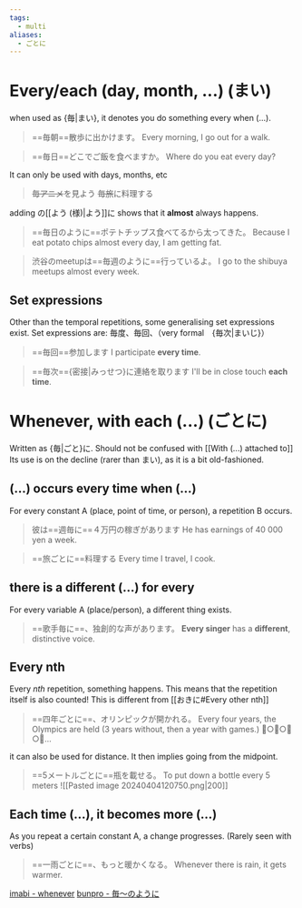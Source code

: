 ```yaml
---
tags:
  - multi
aliases:
  - ごとに
---
```

# Every/each (day, month, ...) (まい)
when used as {毎|まい}, it denotes you do something every when (...).

>==毎朝==散歩に出かけます。
>Every morning, I go out for a walk.

>==毎日==どこでご飯を食べますか。
>Where do you eat every day?

It can only be used with days, months, etc
>~~毎アニメ~~を見よう
>~~毎旅~~に料理する

adding の[[よう (様)|よう]]に shows that it **almost** always happens.
>==毎日のように==ポテトチップス食べてるから太ってきた。
>Because I eat potato chips almost every day, I am getting fat.

>渋谷のmeetupは==毎週のように==行っているよ。
>I go to the shibuya meetups almost every week.

## Set expressions
Other than the temporal repetitions, some generalising set expressions exist.
Set expressions are: 毎度、毎回、（very formal　{毎次|まいじ}）

>==毎回==参加します
>I participate **every time**.

>==毎次=={密接|みっせつ}に連絡を取ります
>I'll be in close touch **each time**.
# Whenever, with each (...) (ごとに)
Written as {毎|ごと}に.
Should not be confused with [[With (...) attached to]]
Its use is on the decline (rarer than まい), as it is a bit old-fashioned.
## (...) occurs every time when (...)
For every constant A (place, point of time, or person), a repetition B occurs.
>彼は==週毎に==４万円の稼ぎがあります
>He has earnings of 40 000 yen a week.

>==旅ごとに==料理する
>Every time I travel, I cook.
## there is a different (...) for every
For every variable A (place/person), a different thing exists.
>==歌手毎に==、独創的な声があります。
>**Every singer** has a **different**, distinctive voice.
## Every nth
Every *nth* repetition, something happens.
This means that the repetition itself is also counted! This is different from [[おきに#Every other nth]]
>==四年ごとに==、オリンピックが開かれる。
>Every four years, the Olympics are held (3 years without, then a year with games.)
>🥇○🥇○🥇○🥇…

it can also be used for distance. It then implies going from the midpoint.
>==5メートルごとに==瓶を載せる。
>To put down a bottle every 5 meters
![[Pasted image 20240404120750.png|200]]

## Each time (...), it becomes more (...)
As you repeat a certain constant A, a change progresses. (Rarely seen with verbs)  
>==一雨ごとに==、もっと暖かくなる。
>Whenever there is rain, it gets warmer.



[imabi - whenever](https://imabi.org/whenever-%e6%af%8e%ef%bd%9e-%ef%bd%9e%e6%af%8e%e3%81%ab-%ef%bd%9e%e3%81%8a%e3%81%8d%e3%81%ab/)
[bunpro - 毎〜のように](https://bunpro.jp/grammar_points/626)